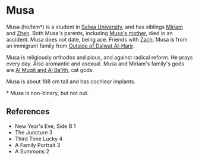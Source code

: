# Musa
Musa (he/him*) is a student in [Salwa University](Location/Education/Salwa%20University.md), and has siblings [Miriam](Person/Miriam.md) and [Zhen](Person/Zhen.md). Both Musa's parents, including [Musa's mother](Person/Musas%20mother.md), died in an accident. Musa does not date, being ace. Friends with [Zach](Person/Zach.md). Musa is from an immigrant family from [Outside of Dalwat Al-Harir](Location/Outside%20of%20Dalwat%20Al-Harir.md).

Musa is religiously orthodox and pious, and against radical reform. He prays every day. Also aromantic and asexual. Musa and Miriam's family's gods are [Al Muqit and Al Ba'ith](Culture/Deity/Al%20Muqit%20and%20Al%20Baith.md), cat gods.

Musa is about 188 cm tall and has cochlear implants.

\* Musa is non-binary, but not out.

## References
- New Year's Eve, Side B 1
- The Juncture 3
- Third Time Lucky 4
- A Family Portrait 3
- A Summons 2
